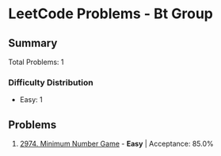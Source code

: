 # LeetCode Problems - Bt Group

## Summary
Total Problems: 1

### Difficulty Distribution

- Easy: 1

## Problems

1. [2974. Minimum Number Game](https://leetcode.com/problems/minimum-number-game/) - **Easy** | Acceptance: 85.0%